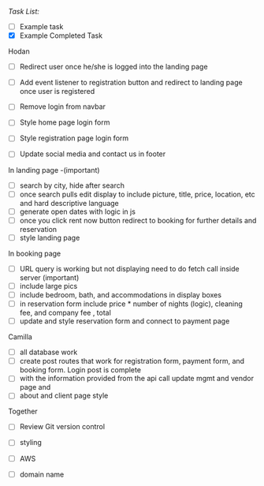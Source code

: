 *Task List:*
 - [ ] Example task
 - [x] Example Completed Task

Hodan 

- [ ] Redirect user once he/she is logged into the landing page 

- [ ] Add event listener to registration button and redirect to landing page once user is registered

- [ ] Remove login from navbar 

- [ ] Style home page login form

- [ ] Style registration page login form 

- [ ] Update social media and contact us in footer 

In landing page -(important)

- [ ] search by city, hide after search
- [ ] once search pulls edit display to include picture, title, price, location, etc and hard descriptive language
- [ ] generate open dates with logic in js
- [ ] once you click rent now button redirect to booking for further details and reservation
- [ ] style landing page

In booking page

- [ ] URL query is working but not displaying need to do fetch call inside server (important)
- [ ] include large pics
- [ ] include bedroom, bath, and accommodations in display boxes
- [ ] in reservation form include price * number of nights (logic), cleaning fee, and company fee , total
- [ ] update and style reservation form and connect to payment page

Camilla 

- [ ] all database work
- [ ] create post routes that work for registration form, payment form, and booking form. Login post is complete
- [ ] with the information provided from the api call update mgmt and vendor page and
- [ ] about and client page style

Together 

- [ ] Review Git version control
- [ ] styling
- [ ] AWS
- [ ] domain name


